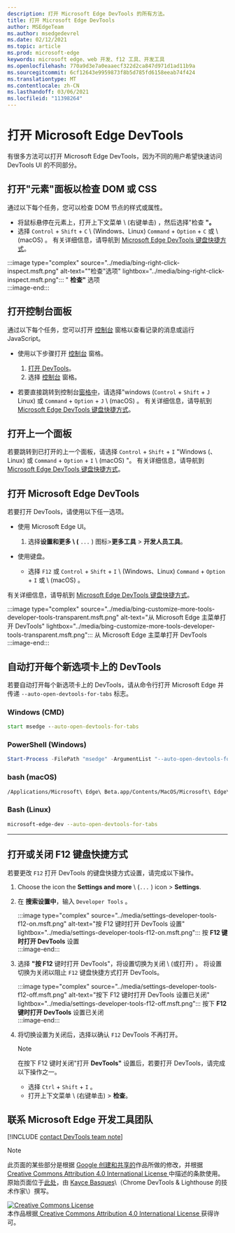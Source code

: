 ```yaml
---
description: 打开 Microsoft Edge DevTools 的所有方法。
title: 打开 Microsoft Edge DevTools
author: MSEdgeTeam
ms.author: msedgedevrel
ms.date: 02/12/2021
ms.topic: article
ms.prod: microsoft-edge
keywords: microsoft edge、web 开发、f12 工具、开发工具
ms.openlocfilehash: 770a9d3e7a0eaaecf322d2ca847d971d1ad11b9a
ms.sourcegitcommit: 6cf12643e9959873f8b5d785fd6158eeab74f424
ms.translationtype: MT
ms.contentlocale: zh-CN
ms.lasthandoff: 03/06/2021
ms.locfileid: "11398264"
---
```

<!-- Copyright Kayce Basques 

   Licensed under the Apache License, Version 2.0 (the "License");
   you may not use this file except in compliance with the License.
   You may obtain a copy of the License at

       https://www.apache.org/licenses/LICENSE-2.0

   Unless required by applicable law or agreed to in writing, software
   distributed under the License is distributed on an "AS IS" BASIS,
   WITHOUT WARRANTIES OR CONDITIONS OF ANY KIND, either express or implied.
   See the License for the specific language governing permissions and
   limitations under the License. -->

# <a name="open-microsoft-edge-devtools"></a>打开 Microsoft Edge DevTools  

有很多方法可以打开 Microsoft Edge DevTools，因为不同的用户希望快速访问 DevTools UI 的不同部分。  

## <a name="open-the-elements-panel-to-inspect-the-dom-or-css"></a>打开"元素"面板以检查 DOM 或 CSS  

通过以下每个任务，您可以检查 DOM 节点的样式或属性。

*   将鼠标悬停在元素上，打开上下文菜单 \ (右键单击\) ，然后选择"检查 **"。**  
*   选择 `Control` + `Shift` + `C` \ (Windows、Linux\) `Command` + `Option` + `C` 或 \ (macOS\) 。  有关详细信息，请导航到 [Microsoft Edge DevTools 键盘快捷方式][DevtoolsShortcutsIndex]。  

:::image type="complex" source="../media/bing-right-click-inspect.msft.png" alt-text=""检查"选项" lightbox="../media/bing-right-click-inspect.msft.png":::
   " **检查"** 选项  
:::image-end:::  

<!--Navigate to [Get Started With Viewing And Changing CSS][GetStartedCSS].  -->  

## <a name="open-the-console-panel"></a>打开控制台面板  

通过以下每个任务，您可以打开 [控制台][DevtoolsConsoleIndex] 窗格以查看记录的消息或运行 JavaScript。  

*   使用以下步骤打开 [控制台][DevtoolsConsoleIndex] 窗格。  
    
    1.  [打开 DevTools](#open-microsoft-edge-devtools)。  
    1.  选择 [控制台][DevtoolsConsoleIndex] 窗格。  

*   若要直接跳转到控制台[窗格中][DevtoolsConsoleIndex]，请选择"windows (`Control` + `Shift` + `J` Linux\) 或 `Command` + `Option` + `J` \ (macOS\) 。  有关详细信息，请导航到 [Microsoft Edge DevTools 键盘快捷方式][DevtoolsShortcutsIndex]。  

<!--Navigate to [Get Started With The Console][ConsoleGetStarted].  -->

## <a name="open-the-previous-panel"></a>打开上一个面板  

若要跳转到已打开的上一个面板，请选择 `Control` + `Shift` + `I` "Windows (、Linux\) 或 `Command` + `Option` + `I` \ (macOS\) "。  有关详细信息，请导航到 [Microsoft Edge DevTools 键盘快捷方式][DevtoolsShortcutsIndex]。  

## <a name="open-microsoft-edge-devtools"></a>打开 Microsoft Edge DevTools  

若要打开 DevTools，请使用以下任一选项。  

*   使用 Microsoft Edge UI。  
    
    1.  选择**设置和更多 \ (** `...` \) 图标>**更多工具**  >   **开发人员工具**。  
    
*   使用键盘。  
    *   选择 `F12` 或 `Control` + `Shift` + `I` \ (Windows、Linux\) `Command` + `Option` + `I` 或 \ (macOS\) 。  

有关详细信息，请导航到 [Microsoft Edge DevTools 键盘快捷方式][DevtoolsShortcutsIndex]。  

:::image type="complex" source="../media/bing-customize-more-tools-developer-tools-transparent.msft.png" alt-text="从 Microsoft Edge 主菜单打开 DevTools" lightbox="../media/bing-customize-more-tools-developer-tools-transparent.msft.png":::
   从 Microsoft Edge 主菜单打开 DevTools  
:::image-end:::  

## <a name="auto-open-devtools-on-every-new-tab"></a>自动打开每个新选项卡上的 DevTools  

若要自动打开每个新选项卡上的 DevTools，请从命令行打开 Microsoft Edge 并传递 `--auto-open-devtools-for-tabs` 标志。  

### [<a name="cmd-windows"></a>Windows (CMD) ](#tab/cmd-Windows/)  

<a id="auto-open-devtools-command-line"></a>  

```cmd
start msedge --auto-open-devtools-for-tabs
```  

### [<a name="powershell-windows"></a>PowerShell (Windows) ](#tab/powershell-Windows/)  

<a id="auto-open-devtools-command-line"></a>  

```powershell
Start-Process -FilePath "msedge" -ArgumentList "--auto-open-devtools-for-tabs"
```  

### [<a name="bash-macos"></a>bash (macOS) ](#tab/bash-macos/)  

<a id="auto-open-devtools-command-line"></a>  

```bash
/Applications/Microsoft\ Edge\ Beta.app/Contents/MacOS/Microsoft\ Edge\ Beta --auto-open-devtools-for-tabs
```  

### [<a name="bash-linux"></a>Bash (Linux) ](#tab/bash-linux/)  

<a id="auto-open-devtools-command-line"></a>  

```bash
microsoft-edge-dev --auto-open-devtools-for-tabs
```  

* * *  

## <a name="toggle-the-f12-keyboard-shortcut-on-or-off"></a>打开或关闭 F12 键盘快捷方式  

若要更改 `F12` 打开 DevTools 的键盘快捷方式设置，请完成以下操作。  

1.  Choose the icon the **Settings and more** \ (`...` \) icon > **Settings**.  
1.  在 **搜索设置中**，输入 `Developer Tools` 。  
    
    :::image type="complex" source="../media/settings-developer-tools-f12-on.msft.png" alt-text="按 F12 键时打开 DevTools 设置" lightbox="../media/settings-developer-tools-f12-on.msft.png":::
       按 **F12 键时打开 DevTools** 设置  
    :::image-end:::  
    
1.  选择 **"按 F12** 键时打开 DevTools"，将设置切换为关闭 \ (或打开\) 。  将设置切换为关闭以阻止 `F12` 键盘快捷方式打开 DevTools。  
    
    :::image type="complex" source="../media/settings-developer-tools-f12-off.msft.png" alt-text="按下 F12 键时打开 DevTools 设置已关闭" lightbox="../media/settings-developer-tools-f12-off.msft.png":::
       按下 **F12 键时打开 DevTools** 设置已关闭  
    :::image-end:::  
    
1.  将切换设置为关闭后，选择以确认 `F12` DevTools 不再打开。  
    
    > [!NOTE]
    > 在按下 F12 键时关闭"打开 **DevTools"** 设置后，若要打开 DevTools，请完成以下操作之一。  
    > 
    > *   选择 `Ctrl` + `Shift` + `I` 。  
    > *   打开上下文菜单 \ (右键单击\) > **检查**。  
    
## <a name="getting-in-touch-with-the-microsoft-edge-devtools-team"></a>联系 Microsoft Edge 开发工具团队  

[!INCLUDE [contact DevTools team note](../includes/contact-devtools-team-note.md)]  

<!-- links -->  

[DevtoolsConsoleIndex]: ../console/index.md "控制台概述 | Microsoft 文档"  
[DevtoolsShortcutsIndex]: ../shortcuts/index.md "Microsoft Edge DevTools 键盘快捷方式|Microsoft Docs"  

<!--[ConsoleGetStarted]: /microsoft-edge/devtools-guide-chromium/console/get-started ""  -->  
<!--[GetStartedCSS]: /microsoft-edge/devtools-guide-chromium/css "CSS"  -->

> [!NOTE]
> 此页面的某些部分是根据 [Google 创建和共享的][GoogleSitePolicies]作品所做的修改，并根据[ Creative Commons Attribution 4.0 International License ][CCA4IL]中描述的条款使用。  
> 原始页面位于[此处](https://developers.google.com/web/tools/chrome-devtools/open)，由 [Kayce Basques][KayceBasques]\（Chrome DevTools \& Lighthouse 的技术作家\）撰写。  

[![Creative Commons License][CCby4Image]][CCA4IL]  
本作品根据[ Creative Commons Attribution 4.0 International License ][CCA4IL]获得许可。  

[CCA4IL]: https://creativecommons.org/licenses/by/4.0  
[CCby4Image]: https://i.creativecommons.org/l/by/4.0/88x31.png  
[GoogleSitePolicies]: https://developers.google.com/terms/site-policies  
[KayceBasques]: https://developers.google.com/web/resources/contributors/kaycebasques  
